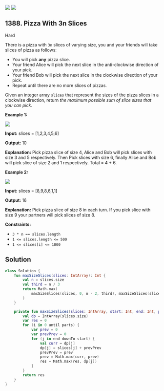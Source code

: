 [![](https://img.shields.io/github/stars/javadev/LeetCode-in-Kotlin?label=Stars&style=flat-square)](https://github.com/javadev/LeetCode-in-Kotlin)
[![](https://img.shields.io/github/forks/javadev/LeetCode-in-Kotlin?label=Fork%20me%20on%20GitHub%20&style=flat-square)](https://github.com/javadev/LeetCode-in-Kotlin/fork)

## 1388\. Pizza With 3n Slices

Hard

There is a pizza with `3n` slices of varying size, you and your friends will take slices of pizza as follows:

*   You will pick **any** pizza slice.
*   Your friend Alice will pick the next slice in the anti-clockwise direction of your pick.
*   Your friend Bob will pick the next slice in the clockwise direction of your pick.
*   Repeat until there are no more slices of pizzas.

Given an integer array `slices` that represent the sizes of the pizza slices in a clockwise direction, return _the maximum possible sum of slice sizes that you can pick_.

**Example 1:**

![](https://assets.leetcode.com/uploads/2020/02/18/sample_3_1723.png)

**Input:** slices = [1,2,3,4,5,6]

**Output:** 10

**Explanation:** Pick pizza slice of size 4, Alice and Bob will pick slices with size 3 and 5 respectively. Then Pick slices with size 6, finally Alice and Bob will pick slice of size 2 and 1 respectively. Total = 4 + 6.

**Example 2:**

![](https://assets.leetcode.com/uploads/2020/02/18/sample_4_1723.png)

**Input:** slices = [8,9,8,6,1,1]

**Output:** 16

**Explanation:** Pick pizza slice of size 8 in each turn. If you pick slice with size 9 your partners will pick slices of size 8.

**Constraints:**

*   `3 * n == slices.length`
*   `1 <= slices.length <= 500`
*   `1 <= slices[i] <= 1000`

## Solution

```kotlin
class Solution {
    fun maxSizeSlices(slices: IntArray): Int {
        val n = slices.size
        val third = n / 3
        return Math.max(
            maxSizeSlices(slices, 0, n - 2, third), maxSizeSlices(slices, 1, n - 1, third)
        )
    }

    private fun maxSizeSlices(slices: IntArray, start: Int, end: Int, parts: Int): Int {
        val dp = IntArray(slices.size)
        var res = 0
        for (i in 0 until parts) {
            var prev = 0
            var prevPrev = 0
            for (j in end downTo start) {
                val curr = dp[j]
                dp[j] = slices[j] + prevPrev
                prevPrev = prev
                prev = Math.max(curr, prev)
                res = Math.max(res, dp[j])
            }
        }
        return res
    }
}
```